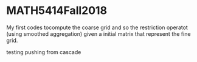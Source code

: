 # MATH5414Fall2018

My first codes tocompute the coarse grid and so the restriction operatot (using smoothed aggregation) given a initial 
matrix that represent the fine grid.

testing pushing from cascade